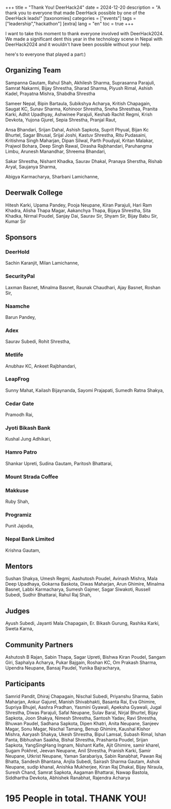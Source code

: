 +++
title = "Thank You! DeerHack24"
date = 2024-12-20
description = "A thank you to everyone that made DeerHack possible by one of the DeerHack leads!"
[taxonomies]
categories = ["events"]
tags = ["leadership","hackathon"]
[extra]
lang = "en"
toc = true
+++

I want to take this moment to thank everyone involved with DeerHack2024. We made a significant dent this year in the technology scene in Nepal with DeerHack2024 and it wouldn't have been possible without your help.

here's to everyone that played a part:)

## Organizing Team 
Sampanna Gautam,
Rahul Shah,
Akhilesh Sharma,
Suprasanna Parajuli,
Samrat Nakarmi,
Bijay Shrestha,
Sharad Sharma,
Piyush Rimal,
Ashish Kadel,
Prayatna Mishra,
Shabdha Shrestha


Sameer Nepal, 
Bipin Bartaula,
Subikshya Acharya, 
Kritish Chapagain,
Saugat KC,
Sunav Sharma,
Kohinoor Shrestha,
Sneha Shresthaa,
Pranita Karki,
Adhit Upadhyay,
Ashwinee Parajuli,
Keshab Rachit Regmi, 
Krish Devkota,
Yujona Gjurel,
Sepia Shrestha, 
Pranjal Raut,

Ansa Bhandari, 
Srijan Dahal,
Ashish Sapkota,
Suprit Phyual, 
Bijan Kc Bhurtel,
Sagar Bhusal, 
Srijal Joshi, 
Kastuv Shrestha, 
Ritu Pudasaini,
Kritishma Singh Maharjan,
Dipan Silwal, 
Parth Poudyal,
Kritan Malakar, 
Prajwol Bohara,
Deep Singh Rawal,
Dirasha Rajbhandari,
Paruhangma Limbu,
Arunesh Manandhar, 
Shreema Bhandari,

Sakar Shrestha, 
Nishant Khadka,
Saurav Dhakal,
Pranaya Sherstha,
Rishab Aryal,
Saujanya Sharma,

Abigya Karmacharya,
Sharbani Lamichanne,



## Deerwalk College 
Hitesh Karki,
Upama Pandey,
Pooja Neupane,
Kiran Parajuli,
Hari Ram Khadra,
Alisha Thapa Magar,
Aakanchya Thapa,
Bijaya Shrestha,
Sita Khadka,
Nirmal Poudel,
Sanjay Dai,
Saurav Sir,
Shyam Sir,
Bijay Babu Sir,
Kumar Sir

## Sponsors

### DeerHold
Sachin Karanjit,
Milan Lamichanne,

### SecurityPal
Laxman Basnet, 
Minalma Basnet, 
Raunak Chaudhari,
Ajay Basnet,
Roshan Sir,

### Naamche 
Barun Pandey, 

### Adex 
Saurav Subedi, 
Rohit Shrestha, 

### Metlife 
Anubhav KC,
Ankeet Rajbhandari, 


### LeapFrog
Sunny Mahat, 
Kailash Bijaynanda,
Sayomi Prajapati,
Sumedh Ratna Shakya, 

### Cedar Gate 
Pramodh Rai, 

### Jyoti Bikash Bank
Kushal Jung Adhikari, 


### Hamro Patro 
Shankar Upreti, 
Sudina Gautam,
Paritosh Bhattarai, 

### Mount Strada Coffee 



### Makkuse
Ruby Shah, 

### Programiz 
Punit Jajodia, 

### Nepal Bank Limited 
Krishna Gautam,



## Mentors
Sushan Shakya,
Umesh Regmi,
Aashutosh Poudel,
Avinash Mishra,
Mala Deep Upadhaya,
Gokarna Baskota,
Diwas Maharjan,
Arun Ghimire,
Minalma Basnet,
Labbi Karmacharya,
Sumesh Gajmer,
Sagar Siwakoti,
Russell Subedi,
Sudhir Bhattarai, 
Rahul Raj Shah,


## Judges
Ayush Subedi,
Jayanti Mala Chapagain,
Er. Bikash Gurung,
Rashika Karki,
Sweta Karna,


## Community Partners 
Ashutosh B Rajan,
Sabin Thapa,
Sagar Upreti,
Bishwa Kiran Poudel,
Sangam Giri,
Saphalya Acharya,
Pukar Bajgain,
Roshan KC,
Om Prakash Sharma,
Upendra Neupane,
Bansaj Paudel,
Yunika Bajracharya,


## Participants

Samrid Pandit, Dhiraj Chapagain, Nischal Subedi, Priyanshu Sharma, Sabin Maharjan, Ankur Gajurel, Manish Shivabhakti, Basanta Rai, Eva Ghimire, Supriya Bhujel, Aashra Pradhan, Yasmini Gyawali, Apeksha Gyawali, Jugal Shrestha, Diwas Parajuli, Safal Neupane, Sulav Baral, Nirjal Bhurtel, Bijay Sapkota, Joon Shakya, Nimesh Shrestha, Santosh Yadav, Ravi Shrestha, Bhuwan Paudel, Sadhana Sapkota, Dipen Khatri, Anita Neupane, Sanjeev Magar, Sonu Magar, Nischal Tamang, Benup Ghimire, Kaushal Kishor Mishra, Aaryash Shakya, Ukesh Shrestha, Bipul Lamsal, Subash Rimal, Ishan Panta, Bibhushan Saakha, Bishal Shrestha, Prashanta Poudel, Srijan Sapkota, YangSingHang Ingnam, Nishant Kafle, Ajit Ghimire, samir kharel, Sugam Pokhrel, Jeevan Neupane, Anil Shrestha, Pranish Karki, Samir Neupane, Utkrist Neupane, Yaman Sarabariya, Sabin Ranabhat, Pawan Raj Bhatta, Sandesh Bhantana, Anjila Subedi, Sairash Sharma Gautam, Ashok Neupane, sudip khanal, Anishka Mukherjee, Kiran Raj Dhakal, Bijay Niraula, Suresh Chand, Samrat Sapkota, Aagaman Bhattarai, Nawap Bastola, Siddhartha Devkota, Abhishek Ranabhat, Rajendra Acharya



# **195** People in total. THANK YOU!